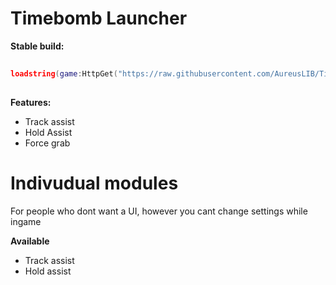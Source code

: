 # Timebomb Launcher

__Stable build:__
  
```Lua
 
loadstring(game:HttpGet("https://raw.githubusercontent.com/AureusLIB/TimeBombModules/refs/heads/main/Launcher.lua"))()
 
```

__Features:__
* Track assist
* Hold Assist
* Force grab

# Indivudual modules

For people who dont want a UI, however you cant change settings while ingame


__Available__
* Track assist
* Hold assist
  
